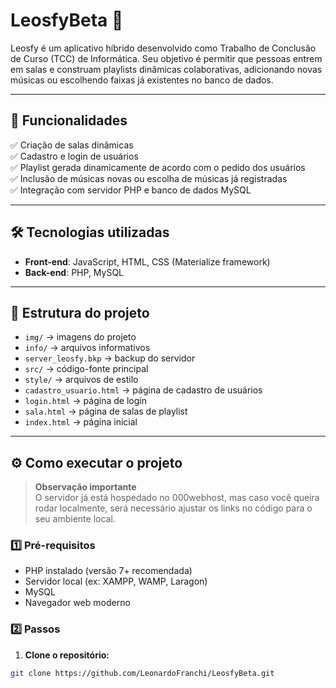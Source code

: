 # LeosfyBeta 🎵

Leosfy é um aplicativo híbrido desenvolvido como Trabalho de Conclusão de Curso (TCC) de Informática. Seu objetivo é permitir que pessoas entrem em salas e construam playlists dinâmicas colaborativas, adicionando novas músicas ou escolhendo faixas já existentes no banco de dados.

---

## 🚀 Funcionalidades

✅ Criação de salas dinâmicas  
✅ Cadastro e login de usuários  
✅ Playlist gerada dinamicamente de acordo com o pedido dos usuários  
✅ Inclusão de músicas novas ou escolha de músicas já registradas  
✅ Integração com servidor PHP e banco de dados MySQL

---

## 🛠️ Tecnologias utilizadas

- **Front-end**: JavaScript, HTML, CSS (Materialize framework)  
- **Back-end**: PHP, MySQL

---

## 📂 Estrutura do projeto

- `img/` → imagens do projeto  
- `info/` → arquivos informativos  
- `server_leosfy.bkp` → backup do servidor  
- `src/` → código-fonte principal  
- `style/` → arquivos de estilo  
- `cadastro_usuario.html` → página de cadastro de usuários  
- `login.html` → página de login  
- `sala.html` → página de salas de playlist  
- `index.html` → página inicial

---

## ⚙️ Como executar o projeto

> **Observação importante**  
> O servidor já está hospedado no 000webhost, mas caso você queira rodar localmente, será necessário ajustar os links no código para o seu ambiente local.

### 1️⃣ Pré-requisitos

- PHP instalado (versão 7+ recomendada)  
- Servidor local (ex: XAMPP, WAMP, Laragon)  
- MySQL  
- Navegador web moderno

### 2️⃣ Passos

1. **Clone o repositório:**

```bash
git clone https://github.com/LeonardoFranchi/LeosfyBeta.git
